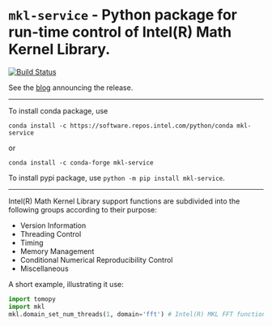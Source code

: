 # ``mkl-service`` - Python package for run-time control of Intel(R) Math Kernel Library.
[![Build Status](https://travis-ci.com/IntelPython/mkl-service.svg?branch=master)](https://travis-ci.com/IntelPython/mkl-service)

See the [blog](https://www.intel.com/content/www/us/en/developer/tools/oneapi/onemkl.html) announcing the release.

---

To install conda package, use

```
conda install -c https://software.repos.intel.com/python/conda mkl-service
```

or

```
conda install -c conda-forge mkl-service
```

To install pypi package, use `python -m pip install mkl-service`.

---

Intel(R) Math Kernel Library support functions are subdivided into the following groups according to their purpose:
 - Version Information
 - Threading Control
 - Timing
 - Memory Management
 - Conditional Numerical Reproducibility Control
 - Miscellaneous

A short example, illustrating it use:

```python
import tomopy
import mkl
mkl.domain_set_num_threads(1, domain='fft') # Intel(R) MKL FFT functions to run sequentially
```
